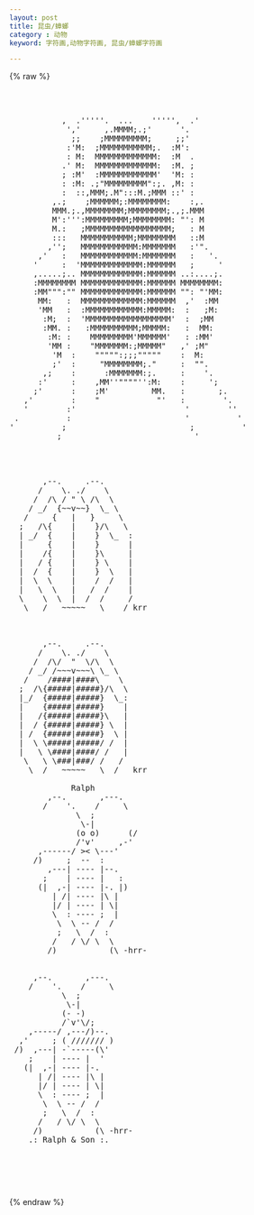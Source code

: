 ```yaml
---
layout: post
title: 昆虫/蟑螂
category : 动物
keyword: 字符画,动物字符画, 昆虫/蟑螂字符画

---
```

{% raw %}
<pre>



           ,  .'''''.  ...    ''''',  .'           
            ','     ,.MMMM;.;'      '.             
             ;;    ;MMMMMMMMM;     ;;'             
            :'M:  ;MMMMMMMMMMM;.  :M':             
            : M:  MMMMMMMMMMMMM:  :M  .           
           .' M:  MMMMMMMMMMMMM:  :M. ;           
           ; :M'  :MMMMMMMMMMMM'  'M: :           
           : :M: .;"MMMMMMMMM":;. ,M: :           
           :  ::,MMM;.M":::M.;MMM ::' :           
         ,.;    ;MMMMMM;:MMMMMMMM:    :,.         
         MMM.;.,MMMMMMMM;MMMMMMMM;.,;.MMM         
         M':''':MMMMMMMMM;MMMMMMMM: "': M         
         M.:   ;MMMMMMMMMMMMMMMMMM;   : M         
         :::   MMMMMMMMMMM;MMMMMMMM   ::M         
        ,'';   MMMMMMMMMMMM:MMMMMMM   :'".         
      ,'   :   MMMMMMMMMMMM:MMMMMMM   :   '.       
     '     :  'MMMMMMMMMMMMM:MMMMMM   ;     '     
     ,.....;.. MMMMMMMMMMMMM:MMMMMM ..:....;.     
     :MMMMMMMM MMMMMMMMMMMMM:MMMMMM MMMMMMMM:     
     :MM""":"" MMMMMMMMMMMMM:MMMMMM "": "'MM:     
      MM:   :  MMMMMMMMMMMMM:MMMMMM  ,'  :MM       
      'MM   :  :MMMMMMMMMMMM:MMMMM:  :   ;M:       
       :M;  :  'MMMMMMMMMMMMMMMMMM'  :  ;MM       
       :MM. :   :MMMMMMMMMM;MMMMM:   :  MM:       
        :M: :    MMMMMMMMM'MMMMMM'   : :MM'       
        'MM :    "MMMMMMM:;MMMMM"   ,' ;M"         
         'M  :    """"":;;;"""""    :  M:         
         ;'  :     "MMMMMMMM;."     :  "".         
       ,;    :      :MMMMMMM:;.     :    '.       
      :'     :    ,MM''""""'':M:    :     ';       
     ;'      :    ;M'         MM.   :       ;.     
   ,'        :    "            "'   :        '.   
   '        :'                       '        ''   
 .          :                        '          ' 
'          ;                          ;          ' 
          ;                            ' 




       ,--.     .--. 
      /    \. ./    \ 
     /  /\ / " \ /\  \ 
    / _/  {~~v~~}  \_ \ 
   /     {   |   }     \ 
  ;   /\{    |    }/\   \ 
  | _/  {    |    }  \_  : 
  |     {    |    }      | 
  |    /{    |    }\     | 
  |   / {    |    } \    | 
  |  /  {    |    }  \   | 
  |  \  \    |    /  /   | 
  |   \  \   |   /  /    | 
  \    \  \  |  /  /     / 
   \   /   ~~~~~   \    / krr 



       ,--.     .--. 
      /    \. ./    \ 
     /  /\/  "  \/\  \ 
    / _/ /~~~v~~~\ \_ \ 
   /    /####|####\    \ 
  ;  /\{#####|#####}/\  \ 
  |_/  {#####|#####}  \_: 
  |    {#####|#####}    | 
  |   /{#####|#####}\   | 
  |  / {#####|#####} \  | 
  | /  {#####|#####}  \ | 
  |  \ \#####|#####/ /  | 
  |   \ \####|####/ /   | 
   \   \ \###|###/ /   / 
    \  /   ~~~~~   \  /   krr

             Ralph 
        ,--.       ,---. 
       /    '.    /     \ 
              \  ; 
               \-| 
              (o o)      (/ 
              /'v'     ,-' 
      ,------/ >< \---' 
     /)     ;  --  : 
        ,---| ---- |--. 
       ;    | ---- |   : 
      (|  ,-| ---- |-. |) 
         | /| ---- |\ | 
         |/ | ---- | \| 
         \  : ---- ;  | 
          \  \ -- /  / 
          ;   \  /  : 
         /   / \/ \  \ 
        /)           (\ -hrr- 


     ,--.       ,---. 
    /    '.    /     \ 
           \  ; 
            \-| 
           (- -) 
           /`v'\/; 
    ,-----/ ,---/)--. 
  ,'     ; ( /////// ) 
 /)  ,---| -`-----(\' 
    ;    | ---- |  ' 
   (|  ,-| ---- |-. 
      | /| ---- |\ | 
      |/ | ---- | \| 
      \  : ---- ;  | 
       \  \ -- /  / 
       ;   \  /  : 
      /   / \/ \  \ 
     /)           (\ -hrr- 
    .: Ralph & Son :. 
 



 </pre>
{% endraw %}
